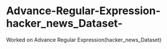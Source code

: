 # Advance-Regular-Expression-hacker_news_Dataset-
Worked on Advance Regular Expression(hacker_news_Dataset)
